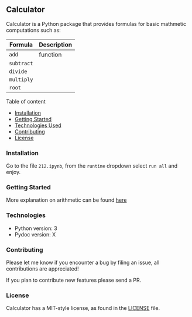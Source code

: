## Calculator

Calculator is a Python package that provides formulas for basic mathmetic computations such as:

| Formula    | Description | 
|------------|-------------|
| `add`      |     function|
| `subtract` |             |
| `divide`   |             |
| `multiply` |             |
| `root`     |             |


Table of content
* [Installation](#installation)
* [Getting Started](#getting-started)
* [Technologies Used](#technologies)
* [Contributing](#contributing)
* [License](#license)


### Installation

Go to the file `212.ipynb`, from the `runtime` dropdown select `run all` and enjoy.

### Getting Started
More explanation on arithmetic can be found [here](https://courses.lumenlearning.com/boundless-algebra/chapter/introduction-to-arithmetic-operations/#:~:text=Key%20Points-,The%20basic%20arithmetic%20operations%20for%20real%20numbers%20are%20addition%2C%20subtraction,%2C%20associative%2C%20and%20distributive%20properties)

### Technologies
* Python version: 3
* Pydoc version: X


### Contributing
Please let me know if you encounter a bug by filing an issue, all contributions are appreciated!

If you plan to contribute new features please send a PR.

### License
Calculator has a MIT-style license, as found in the [LICENSE](LICENSE) file.
